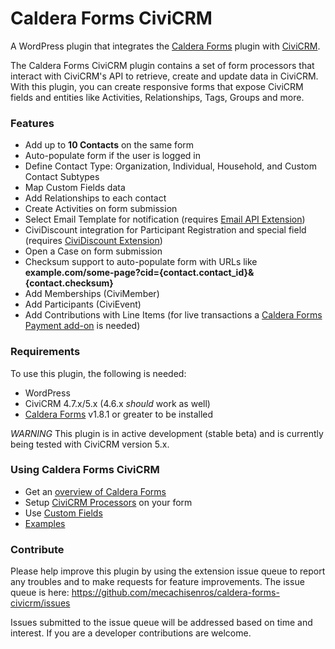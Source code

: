 # Caldera Forms CiviCRM

A WordPress plugin that integrates the [Caldera Forms](https://wordpress.org/plugins/caldera-forms/ "Caldera Forms WordPress plugin") plugin with [CiviCRM](https://civicrm.org/ "Open Source CRM").

The Caldera Forms CiviCRM plugin contains a set of form processors that interact with CiviCRM's API to retrieve, create and update data in CiviCRM. With this plugin, you can create responsive forms that expose CiviCRM fields and entities like Activities, Relationships, Tags, Groups and more.

### Features

* Add up to **10 Contacts** on the same form
* Auto-populate form if the user is logged in
* Define Contact Type: Organization, Individual, Household, and Custom Contact Subtypes
* Map Custom Fields data
* Add Relationships to each contact
* Create Activities on form submission
* Select Email Template for notification (requires [Email API Extension](https://civicrm.org/extensions/e-mail-api))
* CiviDiscount integration for Participant Registration and special field (requires [CiviDiscount Extension](https://civicrm.org/extensions/cividiscount))
* Open a Case on form submission
* Checksum support to auto-populate form with URLs like **example.com/some-page?cid={contact.contact_id}&{contact.checksum}**
* Add Memberships (CiviMember)
* Add Participants (CiviEvent)
* Add Contributions with Line Items (for live transactions a [Caldera Forms Payment add-on](https://calderaforms.com/caldera-forms-add-ons/#/payment) is needed)

### Requirements

To use this plugin, the following is needed:

* WordPress
* CiviCRM 4.7.x/5.x (4.6.x *should* work as well)
* [Caldera Forms](https://wordpress.org/plugins/caldera-forms/ "Caldera Forms WordPress plugin") v1.8.1 or greater to be installed

*WARNING* This plugin is in active development (stable beta) and is currently being tested with CiviCRM version 5.x.

### Using Caldera Forms CiviCRM

* Get an [overview of Caldera Forms](/docs/overview.md)
* Setup [CiviCRM Processors](/docs/processors.md) on your form
* Use [Custom Fields](/docs/custom-fields.md)
* [Examples](/docs/examples.md)

### Contribute

Please help improve this plugin by using the extension issue queue to report any troubles and to make requests for feature improvements. The issue queue is here: https://github.com/mecachisenros/caldera-forms-civicrm/issues

Issues submitted to the issue queue will be addressed based on time and interest. If you are a developer contributions are welcome.
